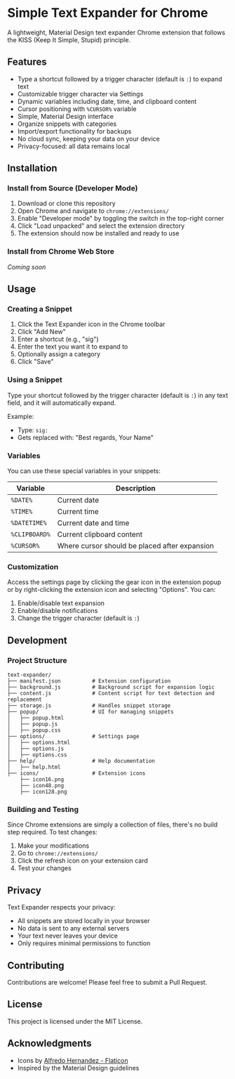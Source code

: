 # Simple Text Expander for Chrome

A lightweight, Material Design text expander Chrome extension that follows the KISS (Keep It Simple, Stupid) principle.

## Features

- Type a shortcut followed by a trigger character (default is `:`) to expand text
- Customizable trigger character via Settings
- Dynamic variables including date, time, and clipboard content
- Cursor positioning with `%CURSOR%` variable
- Simple, Material Design interface
- Organize snippets with categories
- Import/export functionality for backups
- No cloud sync, keeping your data on your device
- Privacy-focused: all data remains local

## Installation

### Install from Source (Developer Mode)

1. Download or clone this repository
2. Open Chrome and navigate to `chrome://extensions/`
3. Enable "Developer mode" by toggling the switch in the top-right corner
4. Click "Load unpacked" and select the extension directory
5. The extension should now be installed and ready to use

### Install from Chrome Web Store

*Coming soon*

## Usage

### Creating a Snippet

1. Click the Text Expander icon in the Chrome toolbar
2. Click "Add New"
3. Enter a shortcut (e.g., "sig")
4. Enter the text you want it to expand to
5. Optionally assign a category
6. Click "Save"

### Using a Snippet

Type your shortcut followed by the trigger character (default is `:`) in any text field, and it will automatically expand.

Example:
- Type: `sig:`
- Gets replaced with: "Best regards, Your Name"

### Variables

You can use these special variables in your snippets:

| Variable | Description |
|----------|-------------|
| `%DATE%` | Current date |
| `%TIME%` | Current time |
| `%DATETIME%` | Current date and time |
| `%CLIPBOARD%` | Current clipboard content |
| `%CURSOR%` | Where cursor should be placed after expansion |

### Customization

Access the settings page by clicking the gear icon in the extension popup or by right-clicking the extension icon and selecting "Options". You can:

1. Enable/disable text expansion
2. Enable/disable notifications
3. Change the trigger character (default is `:`) 

## Development

### Project Structure

```
text-expander/
├── manifest.json          # Extension configuration
├── background.js          # Background script for expansion logic
├── content.js             # Content script for text detection and replacement
├── storage.js             # Handles snippet storage
├── popup/                 # UI for managing snippets
│   ├── popup.html
│   ├── popup.js
│   ├── popup.css
├── options/               # Settings page
│   ├── options.html
│   ├── options.js
│   ├── options.css
├── help/                  # Help documentation
│   ├── help.html
├── icons/                 # Extension icons
    ├── icon16.png
    ├── icon48.png
    ├── icon128.png
```

### Building and Testing

Since Chrome extensions are simply a collection of files, there's no build step required. To test changes:

1. Make your modifications
2. Go to `chrome://extensions/`
3. Click the refresh icon on your extension card
4. Test your changes

## Privacy

Text Expander respects your privacy:
- All snippets are stored locally in your browser
- No data is sent to any external servers
- Your text never leaves your device
- Only requires minimal permissions to function

## Contributing

Contributions are welcome! Please feel free to submit a Pull Request.

## License

This project is licensed under the MIT License.

## Acknowledgments

- Icons by [Alfredo Hernandez - Flaticon](https://www.flaticon.com/free-icons/text)
- Inspired by the Material Design guidelines